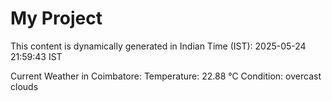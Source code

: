 # My Project

This content is dynamically generated in Indian Time (IST): 2025-05-24 21:59:43 IST


Current Weather in Coimbatore:
Temperature: 22.88 °C
Condition: overcast clouds

